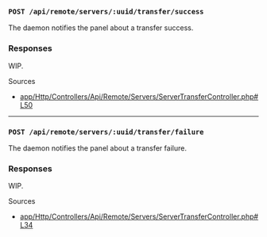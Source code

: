### `POST /api/remote/servers/:uuid/transfer/success`

The daemon notifies the panel about a transfer success.

### Responses

WIP.

Sources

- [app/Http/Controllers/Api/Remote/Servers/ServerTransferController.php#L50](https://github.com/pterodactyl/panel/blob/v1.11.3/app/Http/Controllers/Api/Remote/Servers/ServerTransferController.php#L50)

---

### `POST /api/remote/servers/:uuid/transfer/failure`

The daemon notifies the panel about a transfer failure.

### Responses

WIP.

Sources

- [app/Http/Controllers/Api/Remote/Servers/ServerTransferController.php#L34](https://github.com/pterodactyl/panel/blob/v1.11.3/app/Http/Controllers/Api/Remote/Servers/ServerTransferController.php#L34)
